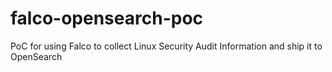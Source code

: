 # falco-opensearch-poc
PoC for using Falco to collect Linux Security Audit Information and ship it to OpenSearch
